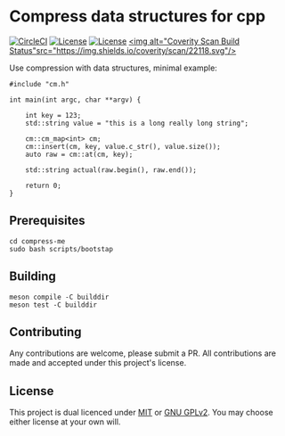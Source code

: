 # Compress data structures for cpp

[![CircleCI](https://circleci.com/gh/o-mdr/compress-me.svg?style=svg&circle-token=15153e079b8e597f4d30dfcd35766b16ce07f0b3)](https://app.circleci.com/pipelines/github/o-mdr/compress-me)
[![License](https://img.shields.io/badge/license-GPL-green.svg)](https://github.com/o-mdr/compress-me/blob/main/COPYING) 
[![License](https://img.shields.io/badge/license-MIT-green.svg)](https://github.com/o-mdr/compress-me/blob/main/LICENSE) 
<a href="https://scan.coverity.com/projects/o-mdr-compress-me">
  <img alt="Coverity Scan Build Status"src="https://img.shields.io/coverity/scan/22118.svg"/>
</a>

Use compression with data structures, minimal example:
```
#include "cm.h"

int main(int argc, char **argv) {

    int key = 123;
    std::string value = "this is a long really long string";

    cm::cm_map<int> cm;    
    cm::insert(cm, key, value.c_str(), value.size());
    auto raw = cm::at(cm, key);

    std::string actual(raw.begin(), raw.end());

    return 0;
}
```

## Prerequisites
```
cd compress-me
sudo bash scripts/bootstap
```

## Building
```
meson compile -C builddir
meson test -C builddir
 ```

## Contributing
Any contributions are welcome, please submit a PR. All contributions are made and accepted under this project's license. 

## License
This project is dual licenced under [MIT](LICENSE) or [GNU GPLv2](COPYING).
You may choose either license at your own will.
